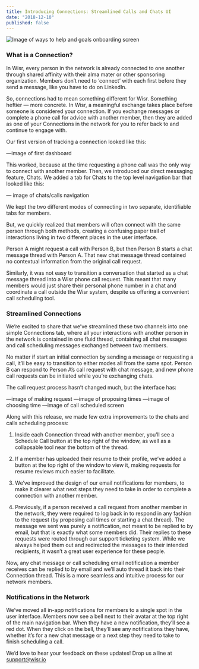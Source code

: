 ```yaml
---
title: Introducing Connections: Streamlined Calls and Chats UI
date: "2018-12-10"
published: false
---
```



![Image of ways to help and goals onboarding screen](./goals-help-onboarding.png)

### What is a Connection?

In Wisr, every person in the network is already connected to one another through shared affinity with their alma mater or other sponsoring organization. Members don’t need to ‘connect’ with each first before they send a message, like you have to do on LinkedIn. 

So, connections had to mean something different for Wisr. Something heftier — more concrete. In Wisr, a meaningful exchange takes place before someone is considered your connection. If you exchange messages or complete a phone call for advice with another member, then they are added as one of your Connections in the network for you to refer back to and continue to engage with. 

Our first version of tracking a connection looked like this:

—image of first dashboard

This worked, because at the time requesting a phone call was the only way to connect with another member. Then, we introduced our direct messaging feature, Chats. We added a tab for Chats to the top level navigation bar that looked like this: 

— image of chats/calls navigation

We kept the two different modes of connecting in two separate, identifiable tabs for members.

But, we quickly realized that members will often connect with the same person through both methods, creating a confusing paper trail of interactions living in two different places in the user interface. 

Person A might request a call with Person B, but then Person B starts a chat message thread with Person A. That new chat message thread contained no contextual information from the original call request. 

Similarly, it was not easy to transition a conversation that started as a chat message thread into a Wisr phone call request. This meant that many members would just share their personal phone number in a chat and coordinate a call outside the Wisr system, despite us offering a convenient call scheduling tool.

### Streamlined Connections

We’re excited to share that we’ve streamlined these two channels into one simple Connections tab, where all your interactions with another person in the network is contained in one fluid thread, containing all chat messages and call scheduling messages exchanged between two members. 

No matter if start an initial connection by sending a message or requesting a call, it’ll be easy to transition to either modes all from the same spot. Person B can respond to Person A’s call request with chat message, and new phone call requests can be initiated while you’re exchanging chats. 

The call request process hasn’t changed much, but the interface has: 

—image of making request
—image of proposing times
—image of choosing time
—image of call scheduled screen

Along with this release, we made few extra improvements to the chats and calls scheduling process:

1. Inside each Connection thread with another member, you’ll see a Schedule Call button at the top right of the window, as well as a collapsable tool near the bottom of the thread.

2. If a member has uploaded their resume to their profile, we’ve added a button at the top right of the window to view it, making requests for resume reviews much easier to facilitate. 

3. We’ve improved the design of our email notifications for members, to make it clearer what next steps they need to take in order to complete a connection with another member.

4. Previously, if a person received a call request from another member in the network, they were required to log back in to respond in any fashion to the request (by proposing call times or starting a chat thread). The message we sent was purely a notification, not meant to be replied to by email, but that is exactly what some members did. Their replies to these requests were routed through our support ticketing system. While we always helped them out and redirected the messages to their intended recipients, it wasn’t a great user experience for these people.

Now, any chat message or call scheduling email notification a member receives can be replied to by email and we’ll auto thread it back into their Connection thread. This is a more seamless and intuitive process for our network members.

### Notifications in the Network

We’ve moved all in-app notifications for members to a single spot in the user interface. Members now see a bell next to their avatar at the top right of the main navigation bar. When they have a new notification, they’ll see a red dot. When they click on the bell, they’ll see any notifications they have, whether it’s for a new chat message or a next step they need to take to finish scheduling a call.

We’d love to hear your feedback on these updates! Drop us a line at <a href="support@wisr.io">support@wisr.io</a>
